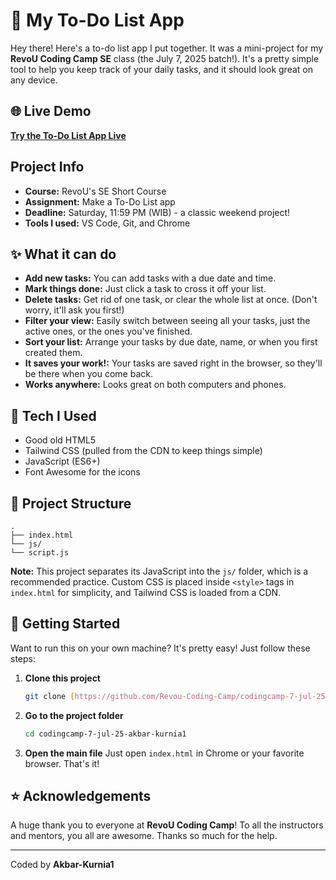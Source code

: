 # 📝 My To-Do List App

Hey there! Here's a to-do list app I put together. It was a mini-project for my **RevoU Coding Camp SE** class (the July 7, 2025 batch!). It's a pretty simple tool to help you keep track of your daily tasks, and it should look great on any device.

## 🌐 Live Demo

[**Try the To-Do List App Live**](https://revou-coding-camp.github.io/codingcamp-7-jul-25-akbar-kurnia1/)

## Project Info

- **Course:** RevoU's SE Short Course
- **Assignment:** Make a To-Do List app
- **Deadline:** Saturday, 11:59 PM (WIB) - a classic weekend project!
- **Tools I used:** VS Code, Git, and Chrome

## ✨ What it can do

- **Add new tasks:** You can add tasks with a due date and time.
- **Mark things done:** Just click a task to cross it off your list.
- **Delete tasks:** Get rid of one task, or clear the whole list at once. (Don't worry, it'll ask you first!)
- **Filter your view:** Easily switch between seeing all your tasks, just the active ones, or the ones you've finished.
- **Sort your list:** Arrange your tasks by due date, name, or when you first created them.
- **It saves your work!:** Your tasks are saved right in the browser, so they'll be there when you come back.
- **Works anywhere:** Looks great on both computers and phones.

## 🚀 Tech I Used

- Good old HTML5
- Tailwind CSS (pulled from the CDN to keep things simple)
- JavaScript (ES6+)
- Font Awesome for the icons

## 📂 Project Structure
```
.
├── index.html
└── js/
└── script.js
```
**Note:** This project separates its JavaScript into the `js/` folder, which is a recommended practice. Custom CSS is placed inside `<style>` tags in `index.html` for simplicity, and Tailwind CSS is loaded from a CDN.

## 🚀 Getting Started

Want to run this on your own machine? It's pretty easy! Just follow these steps:

1.  **Clone this project**
    ```sh
    git clone [https://github.com/Revou-Coding-Camp/codingcamp-7-jul-25-akbar-kurnia1.git](https://github.com/Revou-Coding-Camp/codingcamp-7-jul-25-akbar-kurnia1.git)
    ```
2.  **Go to the project folder**
    ```sh
    cd codingcamp-7-jul-25-akbar-kurnia1
    ```
3.  **Open the main file**
    Just open `index.html` in Chrome or your favorite browser. That's it!

## ⭐ Acknowledgements

A huge thank you to everyone at **RevoU Coding Camp**! To all the instructors and mentors, you all are awesome. Thanks so much for the help.

---

Coded by **Akbar-Kurnia1**
